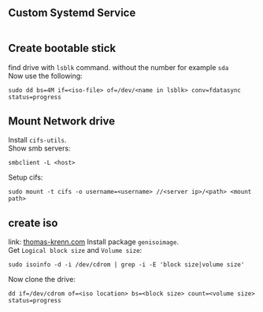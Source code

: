 
## Custom Systemd Service

```

```

## Create bootable stick
find drive with `lsblk` command. without the number for example `sda`  
Now use the following:
```
sudo dd bs=4M if=<iso-file> of=/dev/<name in lsblk> conv=fdatasync status=progress
```

## Mount Network drive
Install `cifs-utils`.  
Show smb servers:
```
smbclient -L <host>
```
Setup cifs:
```
sudo mount -t cifs -o username=<username> //<server ip>/<path> <mount path>
```

## create iso
link: [thomas-krenn.com](https://www.thomas-krenn.com/de/wiki/ISO_Image_von_CD_oder_DVD_unter_Linux_erstellen)
Install package `genisoimage`.  
Get `Logical block size` and `Volume size`:
```
sudo isoinfo -d -i /dev/cdrom | grep -i -E 'block size|volume size'
```
Now clone the drive:
```
dd if=/dev/cdrom of=<iso location> bs=<block size> count=<volume size> status=progress
```
